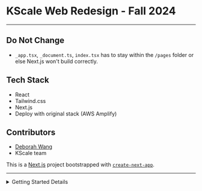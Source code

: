 # KScale Web Redesign - Fall 2024

---

## Do Not Change

- `_app.tsx`, `_document.ts`, `index.tsx` has to stay within the `/pages` folder or else Next.js won't build correctly.

## Tech Stack

- React
- Tailwind.css
- Next.js
- Deploy with original stack (AWS Amplify)

## Contributors

- [Deborah Wang](https://github.com/mrpthemrp)
- KScale team

This is a [Next.js](https://nextjs.org) project bootstrapped with [`create-next-app`](https://nextjs.org/docs/app/api-reference/cli/create-next-app).

---

<details>
    <summary>Getting Started Details</summary>
        First, run the development server:
        
        npm run dev
        # or
        yarn dev
        # or
        pnpm dev
        # or
        bun dev
        
        Open [http://localhost:3000](http://localhost:3000) with your browser to see the result.
        
        You can start editing the page by modifying `app/index.tsx`. The page auto-updates as you edit the file.
        
        This project uses [`next/font`](https://nextjs.org/docs/app/building-your-application/optimizing/fonts) to automatically optimize and load [Geist](https://vercel.com/font), a new font family for Vercel.
        
        ## Learn More
        
        To learn more about Next.js, take a look at the following resources:
        
        - [Next.js Documentation](https://nextjs.org/docs) - learn about Next.js features and API.
          - [Learn Next.js](https://nextjs.org/learn) - an interactive Next.js tutorial.
        
        You can check out [the Next.js GitHub repository](https://github.com/vercel/next.js) - your feedback and contributions are welcome!
        
        ## Deploy on Vercel
        
        The easiest way to deploy your Next.js app is to use the [Vercel Platform](https://vercel.com/new?utm_medium=default-template&filter=next.js&utm_source=create-next-app&utm_campaign=create-next-app-readme) from the creators of Next.js.
        
        Check out our [Next.js deployment documentation](https://nextjs.org/docs/app/building-your-application/deploying) for more details.
</details>
